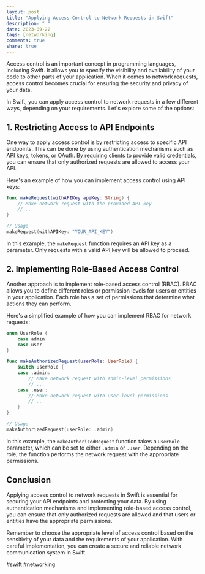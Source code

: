 ```yaml
---
layout: post
title: "Applying Access Control to Network Requests in Swift"
description: " "
date: 2023-09-22
tags: [networking]
comments: true
share: true
---
```


Access control is an important concept in programming languages, including Swift. It allows you to specify the visibility and availability of your code to other parts of your application. When it comes to network requests, access control becomes crucial for ensuring the security and privacy of your data.

In Swift, you can apply access control to network requests in a few different ways, depending on your requirements. Let's explore some of the options:

## 1. Restricting Access to API Endpoints

One way to apply access control is by restricting access to specific API endpoints. This can be done by using authentication mechanisms such as API keys, tokens, or OAuth. By requiring clients to provide valid credentials, you can ensure that only authorized requests are allowed to access your API.

Here's an example of how you can implement access control using API keys:

```swift
func makeRequest(withAPIKey apiKey: String) {
    // Make network request with the provided API key
    // ...
}

// Usage
makeRequest(withAPIKey: "YOUR_API_KEY")
```

In this example, the `makeRequest` function requires an API key as a parameter. Only requests with a valid API key will be allowed to proceed.

## 2. Implementing Role-Based Access Control

Another approach is to implement role-based access control (RBAC). RBAC allows you to define different roles or permission levels for users or entities in your application. Each role has a set of permissions that determine what actions they can perform.

Here's a simplified example of how you can implement RBAC for network requests:

```swift
enum UserRole {
    case admin
    case user
}

func makeAuthorizedRequest(userRole: UserRole) {
    switch userRole {
    case .admin:
        // Make network request with admin-level permissions
        // ...
    case .user:
        // Make network request with user-level permissions
        // ...
    }
}

// Usage
makeAuthorizedRequest(userRole: .admin)
```

In this example, the `makeAuthorizedRequest` function takes a `UserRole` parameter, which can be set to either `.admin` or `.user`. Depending on the role, the function performs the network request with the appropriate permissions.

## Conclusion

Applying access control to network requests in Swift is essential for securing your API endpoints and protecting your data. By using authentication mechanisms and implementing role-based access control, you can ensure that only authorized requests are allowed and that users or entities have the appropriate permissions.

Remember to choose the appropriate level of access control based on the sensitivity of your data and the requirements of your application. With careful implementation, you can create a secure and reliable network communication system in Swift.

#swift #networking